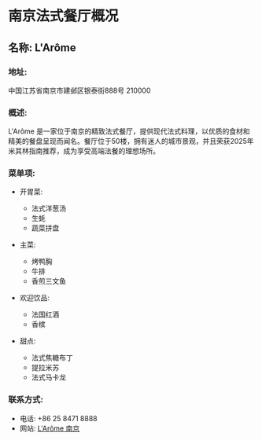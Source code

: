 # 南京法式餐厅概况

## 名称: L'Arôme

### 地址:
中国江苏省南京市建邺区银泰街888号 210000

### 概述:
L'Arôme 是一家位于南京的精致法式餐厅，提供现代法式料理，以优质的食材和精美的餐盘呈现而闻名。餐厅位于50楼，拥有迷人的城市景观，并且荣获2025年米其林指南推荐，成为享受高端法餐的理想场所。

### 菜单项:
- 开胃菜:
  - 法式洋葱汤
  - 生蚝
  - 蔬菜拼盘

- 主菜:
  - 烤鸭胸
  - 牛排
  - 香煎三文鱼

- 欢迎饮品:
  - 法国红酒
  - 香槟

- 甜点:
  - 法式焦糖布丁
  - 提拉米苏
  - 法式马卡龙

### 联系方式:
- 电话: +86 25 8471 8888
- 网站: [L'Arôme 南京](http://example.com)